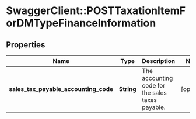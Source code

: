 # SwaggerClient::POSTTaxationItemForDMTypeFinanceInformation

## Properties
Name | Type | Description | Notes
------------ | ------------- | ------------- | -------------
**sales_tax_payable_accounting_code** | **String** | The accounting code for the sales taxes payable.  | [optional] 


